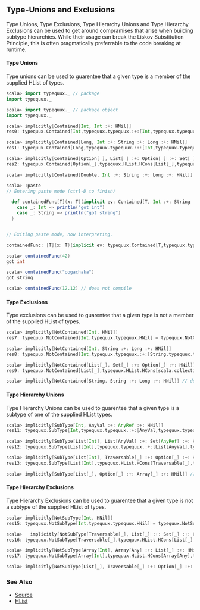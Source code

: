 Type-Unions and Exclusions
------------------------------------------------------------------------------

Type Unions, Type Exclusions, Type Hierarchy Unions and Type Hierarchy Exclusions can be used to get around 
compramises that arise when building subtype hierarchies. While their usage can break the Liskov Substitution Principle, 
this is often pragmatically preferrable to the code breaking at runtime. 

#### Type Unions

Type unions can be used to guarentee that a given type is a member of the supplied HList of types. 

```scala
scala> import typequux._ // package
import typequux._

scala> import typequux._ // package object
import typequux._

scala> implicitly[Contained[Int, Int :+: HNil]]
res0: typequux.Contained[Int,typequux.typequux.:+:[Int,typequux.typequux.HNil]] = typequux.Contained@17a63316

scala> implicitly[Contained[Long, Int :+: String :+: Long :+: HNil]]
res1: typequux.Contained[Long,typequux.typequux.:+:[Int,typequux.typequux.:+:[String,typequux.typequux.:+:[Long,typequux.typequux.HNil]]]] = typequux.Contained@17f0c710

scala> implicitly[Contained[Option[_], List[_] :+: Option[_] :+: Set[_] :+: HNil]]
res2: typequux.Contained[Option[_],typequux.HList.HCons[List[_],typequux.HList.HCons[Option[_],typequux.HList.HCons[scala.collection.immutable.Set[_],typequux.typequux.HNil]]]] = typequux.Contained@1edf0567

scala> implicitly[Contained[Double, Int :+: String :+: Long :+: HNil]] // does not compile

scala> :paste
// Entering paste mode (ctrl-D to finish)

  def containedFunc[T](x: T)(implicit ev: Contained[T, Int :+: String :+: HNil]): Unit = x match{
    case _: Int => println("got int")
    case _: String => println("got string")
  }


// Exiting paste mode, now interpreting.

containedFunc: [T](x: T)(implicit ev: typequux.Contained[T,typequux.typequux.:+:[Int,typequux.typequux.:+:[String,typequux.typequux.HNil]]])Unit

scala> containedFunc(42)
got int

scala> containedFunc("oogachaka")
got string

scala> containedFunc(12.12) // does not compile
```

#### Type Exclusions

Type exclusions can be used to guarentee that a given type is not a member of the supplied HList of types.

```scala
scala> implicitly[NotContained[Int, HNil]]
res7: typequux.NotContained[Int,typequux.typequux.HNil] = typequux.NotContained@fda0097

scala> implicitly[NotContained[Int, String :+: Long :+: HNil]]
res8: typequux.NotContained[Int,typequux.typequux.:+:[String,typequux.typequux.:+:[Long,typequux.typequux.HNil]]] = typequux.NotContained@26c36dfd

scala> implicitly[NotContained[List[_], Set[_] :+: Option[_] :+: HNil]]
res9: typequux.NotContained[List[_],typequux.HList.HCons[scala.collection.immutable.Set[_],typequux.HList.HCons[Option[_],typequux.typequux.HNil]]] = typequux.NotContained@c3f3d1a

scala> implicitly[NotContained[String, String :+: Long :+: HNil]] // does not compile
```

#### Type Hierarchy Unions

Type Hierarchy Unions can be used to guarentee that a given type is a subtype of one of the supplied HList types.

```scala
scala> implicitly[SubType[Int, AnyVal :+: AnyRef :+: HNil]]
res11: typequux.SubType[Int,typequux.typequux.:+:[AnyVal,typequux.typequux.:+:[AnyRef,typequux.typequux.HNil]]] = typequux.SubType@4da701c0

scala> implicitly[SubType[List[Int], List[AnyVal] :+: Set[AnyRef] :+: HNil]] // since lists are covariant
res12: typequux.SubType[List[Int],typequux.typequux.:+:[List[AnyVal],typequux.typequux.:+:[Set[AnyRef],typequux.typequux.HNil]]] = typequux.SubType@6bfda438

scala> implicitly[SubType[List[Int], Traversable[_] :+: Option[_] :+: HNil]]
res13: typequux.SubType[List[Int],typequux.HList.HCons[Traversable[_],typequux.HList.HCons[Option[_],typequux.typequux.HNil]]] = typequux.SubType@270e9e6

scala> implicitly[SubType[List[_], Option[_] :+: Array[_] :+: HNil]] // does not compile
```

#### Type Hierarchy Exclusions

Type Hierarchy Exclusions can be used to guarentee that a given type is not a subtype of the supplied HList of types.

```scala
scala> implicitly[NotSubType[Int, HNil]]
res15: typequux.NotSubType[Int,typequux.typequux.HNil] = typequux.NotSubType@7bc345e9

scala>   implicitly[NotSubType[Traversable[_], List[_] :+: Set[_] :+: HNil]]
res16: typequux.NotSubType[Traversable[_],typequux.HList.HCons[List[_],typequux.HList.HCons[scala.collection.immutable.Set[_],typequux.typequux.HNil]]] = typequux.NotSubType@5f65f7a0

scala> implicitly[NotSubType[Array[Int], Array[Any] :+: List[_] :+: HNil]] // since arrays are invariant
res17: typequux.NotSubType[Array[Int],typequux.HList.HCons[Array[Any],typequux.HList.HCons[List[_],typequux.typequux.HNil]]] = typequux.NotSubType@13ebb85

scala> implicitly[NotSubType[List[_], Traversable[_] :+: Option[_] :+: HNil]] // does not compile
```

### See Also
* [Source](https://github.com/harshad-deo/typequux/blob/master/src/main/scala/typequux/Contained.scala)
* [HList](https://harshad-deo.github.io/typequux/Covariant+Heterogenous+Lists.html)